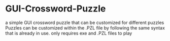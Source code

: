 # GUI-Crossword-Puzzle
a simple GUI crossword puzzle that can be customized for different puzzles
Puzzles can be customized within the .PZL file by following the same syntax that is already in use. only requires exe and .PZL files to play
